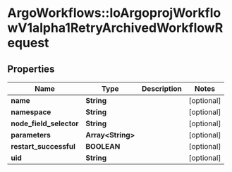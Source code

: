 # ArgoWorkflows::IoArgoprojWorkflowV1alpha1RetryArchivedWorkflowRequest

## Properties
Name | Type | Description | Notes
------------ | ------------- | ------------- | -------------
**name** | **String** |  | [optional] 
**namespace** | **String** |  | [optional] 
**node_field_selector** | **String** |  | [optional] 
**parameters** | **Array&lt;String&gt;** |  | [optional] 
**restart_successful** | **BOOLEAN** |  | [optional] 
**uid** | **String** |  | [optional] 


